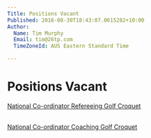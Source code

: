 ```yaml
---
Title: Positions Vacant
Published: 2016-08-30T18:43:07.0615282+10:00
Author:
  Name: Tim Murphy
  Email: tim@26tp.com
  TimeZoneId: AUS Eastern Standard Time

---
```

# Positions Vacant

[National Co-ordinator Refereeing Golf Croquet](/pd-national-co-ordinator-refereeing-golf-croquet.pdf)

<br/>[National Co-ordinator Coaching Golf Croquet](/position-vacant/pd-national-co-ordinator-coaching-golf-croquet.pdf)